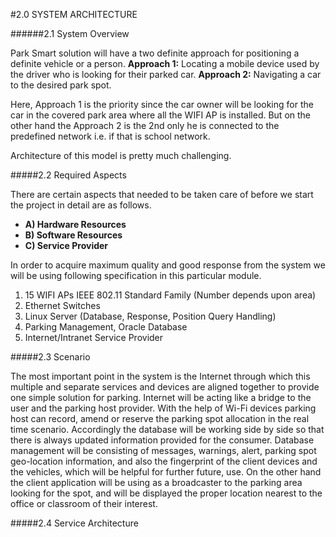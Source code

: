 #2.0 SYSTEM ARCHITECTURE

######2.1 System Overview

Park Smart solution will have a two definite approach for positioning a definite vehicle or a person.
    <b>Approach 1:</b> Locating a mobile device used by the driver who is looking for their parked car.
    <b>Approach 2:</b> Navigating a car to the desired park spot.

 Here, Approach 1 is the priority since the car owner will be looking for the car in the covered park area where all the WIFI AP is installed. But on the other hand the Approach 2 is the 2nd only he is connected to the predefined network i.e. if that is school network.

Architecture of this model is pretty much challenging. 

#####2.2 Required Aspects

There are certain aspects that needed to be taken care of before we start the project in detail are as follows.
<ul>
  <li><b>A) Hardware Resources</b></li> 

 <li><b>B) Software Resources</b></li>

 <li><b>C) Service Provider</b></li>
</ul>
In order to acquire maximum quality and good response from the system we will be using following specification in this particular module.
<ol>
 <li>15 WIFI APs IEEE 802.11 Standard Family (Number depends upon area)</li>

 <li> Ethernet Switches</li>

 <li> Linux Server (Database, Response, Position Query Handling) </li>

<li> Parking Management, Oracle Database</li>

<li>Internet/Intranet Service Provider</li>
</ol>
#####2.3 Scenario

The most important point in the system is the Internet through which this multiple and separate services and devices are aligned together to provide one simple solution for parking.
Internet will be acting like a bridge to the user and the parking host provider.
With the help of Wi-Fi devices parking host can record, amend or reserve the parking spot allocation in the real time scenario. Accordingly the database will be working side by side so that there is always updated information provided for the consumer. Database management will be consisting of messages, warnings, alert, parking spot geo-location information, and also the fingerprint of the client devices and the vehicles, which will be helpful for further future, use. 
On the other hand the client application will be using as a broadcaster to the parking area looking for the spot, and will be displayed the proper location nearest to the office or classroom of their interest.

#####2.4 Service Architecture
